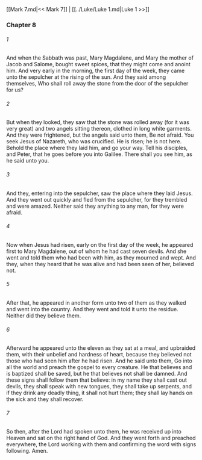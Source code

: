 [[Mark 7.md|<< Mark 7]]  |  [[../Luke/Luke 1.md|Luke 1 >>]]

### Chapter 8
###### 1
And when the Sabbath was past, Mary Magdalene, and Mary the mother of Jacob and Salome, bought sweet spices, that they might come and anoint him. And very early in the morning, the first day of the week, they came unto the sepulcher at the rising of the sun. And they said among themselves, Who shall roll away the stone from the door of the sepulcher for us?

###### 2
But when they looked, they saw that the stone was rolled away (for it was very great) and two angels sitting thereon, clothed in long white garments. And they were frightened, but the angels said unto them, Be not afraid. You seek Jesus of Nazareth, who was crucified. He is risen; he is not here. Behold the place where they laid him, and go your way. Tell his disciples, and Peter, that he goes before you into Galilee. There shall you see him, as he said unto you.

###### 3
And they, entering into the sepulcher, saw the place where they laid Jesus. And they went out quickly and fled from the sepulcher, for they trembled and were amazed. Neither said they anything to any man, for they were afraid.

###### 4
Now when Jesus had risen, early on the first day of the week, he appeared first to Mary Magdalene, out of whom he had cast seven devils. And she went and told them who had been with him, as they mourned and wept. And they, when they heard that he was alive and had been seen of her, believed not.

###### 5
After that, he appeared in another form unto two of them as they walked and went into the country. And they went and told it unto the residue. Neither did they believe them.

###### 6
Afterward he appeared unto the eleven as they sat at a meal, and upbraided them, with their unbelief and hardness of heart, because they believed not those who had seen him after he had risen. And he said unto them, Go into all the world and preach the gospel to every creature. He that believes and is baptized shall be saved, but he that believes not shall be damned. And these signs shall follow them that believe: in my name they shall cast out devils, they shall speak with new tongues, they shall take up serpents, and if they drink any deadly thing, it shall not hurt them; they shall lay hands on the sick and they shall recover.

###### 7
So then, after the Lord had spoken unto them, he was received up into Heaven and sat on the right hand of God. And they went forth and preached everywhere, the Lord working with them and confirming the word with signs following. Amen.